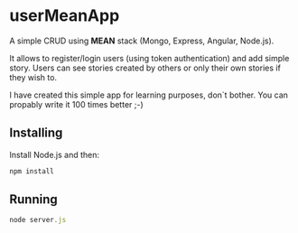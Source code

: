 # userMeanApp

A simple CRUD using **MEAN** stack (Mongo, Express, Angular, Node.js).

It allows to register/login users (using token authentication) and add simple story. Users can see stories created by others or only their own stories if they wish to.

I have created this simple app for learning purposes, don`t bother. You can propably write it 100 times better ;-)

## Installing

Install Node.js and then:

```js
npm install
```

## Running

```js
node server.js
```
